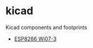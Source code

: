 # kicad
Kicad components and footprints

* [ESP8266 Wi07-3](http://www.electrodragon.com/product/esp8266-wifi-board-full-ios-smd/)
